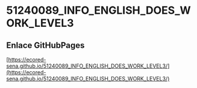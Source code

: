 # **51240089_INFO_ENGLISH_DOES_WORK_LEVEL3**

## **Enlace GitHubPages**

[https://ecored-sena.github.io/51240089_INFO_ENGLISH_DOES_WORK_LEVEL3/](https://ecored-sena.github.io/51240089_INFO_ENGLISH_DOES_WORK_LEVEL3/)

#
